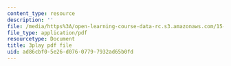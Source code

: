 ```yaml
---
content_type: resource
description: ''
file: /media/https%3A/open-learning-course-data-rc.s3.amazonaws.com/15-071-the-analytics-edge-spring-2017/ad86cbf05e26d07607797932ad65b0fd_kntypWFmyyM.pdf
file_type: application/pdf
resourcetype: Document
title: 3play pdf file
uid: ad86cbf0-5e26-d076-0779-7932ad65b0fd
---
```


